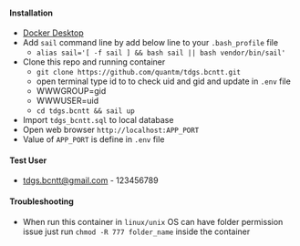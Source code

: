 #### Installation
- [Docker Desktop](https://www.docker.com/products/docker-desktop)
- Add `sail` command line by add below line to your `.bash_profile` file
  - `alias sail='[ -f sail ] && bash sail || bash vendor/bin/sail'`
- Clone this repo and running container 
  - `git clone https://github.com/quantm/tdgs.bcntt.git`
  - open terminal type id to to check uid and gid and update in `.env` file 
  - WWWGROUP=gid
  - WWWUSER=uid
  - `cd tdgs.bcntt && sail up`
- Import `tdgs_bcntt.sql` to local database
- Open web browser `http://localhost:APP_PORT`
- Value of `APP_PORT` is define in `.env` file
#### Test User
- tdgs.bcntt@gmail.com - 123456789
#### Troubleshooting
- When run this container in `linux/unix` OS can have folder permission issue just run `chmod -R 777 folder_name` inside the container
